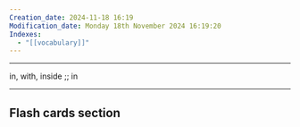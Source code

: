 ```yaml
---
Creation_date: 2024-11-18 16:19
Modification_date: Monday 18th November 2024 16:19:20
Indexes:
  - "[[vocabulary]]"
---
```


----

in, with, inside ;; in



















---
## Flash cards section
